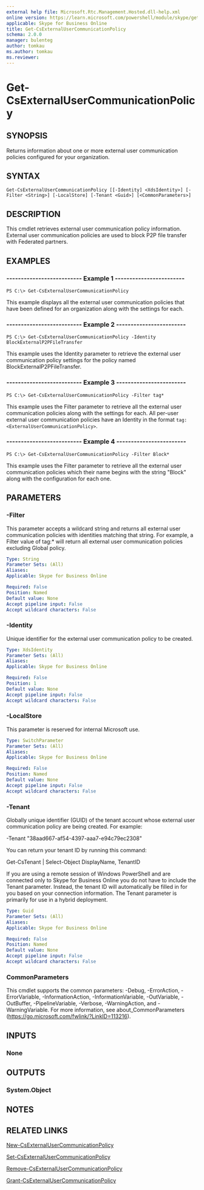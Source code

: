 ```yaml
---
external help file: Microsoft.Rtc.Management.Hosted.dll-help.xml
online version: https://learn.microsoft.com/powershell/module/skype/get-csexternalusercommunicationpolicy
applicable: Skype for Business Online
title: Get-CsExternalUserCommunicationPolicy
schema: 2.0.0
manager: bulenteg
author: tomkau
ms.author: tomkau
ms.reviewer:
---
```


# Get-CsExternalUserCommunicationPolicy

## SYNOPSIS

Returns information about one or more external user communication policies configured for your organization. 

## SYNTAX

```
Get-CsExternalUserCommunicationPolicy [[-Identity] <XdsIdentity>] [-Filter <String>] [-LocalStore] [-Tenant <Guid>] [<CommonParameters>]
```

## DESCRIPTION
This cmdlet retrieves external user communication policy information. External user communication policies are used to block P2P file transfer with Federated partners.

## EXAMPLES

### -------------------------- Example 1 ------------------------
```
PS C:\> Get-CsExternalUserCommunicationPolicy
```

This example displays all the external user communication policies that have been defined for an organization along with the settings for each.

### -------------------------- Example 2 ------------------------
```
PS C:\> Get-CsExternalUserCommunicationPolicy -Identity BlockExternalP2PFileTransfer
```

This example uses the Identity parameter to retrieve the external user communication policy settings for the policy named BlockExternalP2PFileTransfer.

### -------------------------- Example 3 ------------------------
```
PS C:\> Get-CsExternalUserCommunicationPolicy -Filter tag*
```

This example uses the Filter parameter to retrieve all the external user communication policies along with the settings for each. All per-user external user communication policies have an Identity in the format `tag:<ExternalUserCommunicationPolicy>`.
 
### -------------------------- Example 4 ------------------------
```
PS C:\> Get-CsExternalUserCommunicationPolicy -Filter Block*
```

This example uses the Filter parameter to retrieve all the external user communication policies which their name begins with the string "Block" along with the configuration for each one.

## PARAMETERS

### -Filter
This parameter accepts a wildcard string and returns all external user communication policies with identities matching that string. For example, a Filter value of tag:* will return all external user communication policies excluding Global policy.

```yaml
Type: String
Parameter Sets: (All)
Aliases: 
Applicable: Skype for Business Online

Required: False
Position: Named
Default value: None
Accept pipeline input: False
Accept wildcard characters: False
```

### -Identity
Unique identifier for the external user communication policy to be created.

```yaml
Type: XdsIdentity
Parameter Sets: (All)
Aliases: 
Applicable: Skype for Business Online

Required: False
Position: 1
Default value: None
Accept pipeline input: False
Accept wildcard characters: False
```
### -LocalStore
This parameter is reserved for internal Microsoft use.

```yaml
Type: SwitchParameter
Parameter Sets: (All)
Aliases: 
Applicable: Skype for Business Online

Required: False
Position: Named
Default value: None
Accept pipeline input: False
Accept wildcard characters: False
```

### -Tenant
Globally unique identifier (GUID) of the tenant account whose external user communication policy are being created. For example:

-Tenant "38aad667-af54-4397-aaa7-e94c79ec2308"

You can return your tenant ID by running this command:

Get-CsTenant | Select-Object DisplayName, TenantID

If you are using a remote session of Windows PowerShell and are connected only to Skype for Business Online you do not have to include the Tenant parameter. Instead, the tenant ID will automatically be filled in for you based on your connection information. The Tenant parameter is primarily for use in a hybrid deployment.

```yaml
Type: Guid
Parameter Sets: (All)
Aliases: 
Applicable: Skype for Business Online

Required: False
Position: Named
Default value: None
Accept pipeline input: False
Accept wildcard characters: False
```

### CommonParameters
This cmdlet supports the common parameters: -Debug, -ErrorAction, -ErrorVariable, -InformationAction, -InformationVariable, -OutVariable, -OutBuffer, -PipelineVariable, -Verbose, -WarningAction, and -WarningVariable. For more information, see about_CommonParameters (https://go.microsoft.com/fwlink/?LinkID=113216).

## INPUTS

### None

## OUTPUTS

### System.Object

## NOTES

## RELATED LINKS
[New-CsExternalUserCommunicationPolicy](https://learn.microsoft.com/powershell/module/skype/new-csexternalusercommunicationpolicy?view=skype-ps)

[Set-CsExternalUserCommunicationPolicy](https://learn.microsoft.com/powershell/module/skype/set-csexternalusercommunicationpolicy?view=skype-ps)

[Remove-CsExternalUserCommunicationPolicy](https://learn.microsoft.com/powershell/module/skype/remove-csexternalusercommunicationpolicy?view=skype-ps)

[Grant-CsExternalUserCommunicationPolicy](https://learn.microsoft.com/powershell/module/skype/grant-csexternalusercommunicationpolicy?view=skype-ps)
